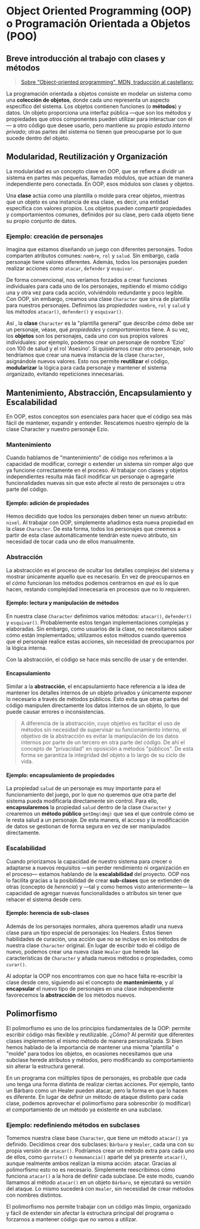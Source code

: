 # Object Oriented Programming (OOP) o Programación Orientada a Objetos (POO)

## Breve introducción al trabajo con clases y métodos

> [Sobre "Object-oriented programming", MDN, traducción al castellano:](https://developer.mozilla.org/en-US/docs/Learn_web_development/Extensions/Advanced_JavaScript_objects/Object-oriented_programming)

La programación orientada a objetos consiste en modelar un sistema como una **colección de objetos**, donde cada uno representa un aspecto específico del sistema. Los objetos contienen funciones (o **métodos**) y datos. Un objeto proporciona una interfaz pública —que son los métodos y propiedades que otros componentes pueden utilizar para interactuar con él— a otro código que desee usarlo, pero mantiene su propio _estado interno privado_; otras partes del sistema no tienen que preocuparse por lo que sucede dentro del objeto.

## Modularidad, Reutilización y Organización

La modularidad es un concepto clave en OOP, que se refiere a dividir un sistema en partes más pequeñas, llamadas módulos, que actúan de manera independiente pero conectada. En OOP, esos módulos son clases y objetos.

Una **clase** actúa como una plantilla o molde para crear objetos, mientras que un objeto es una instancia de esa clase, es decir, una entidad específica con valores propios. Los objetos pueden compartir propiedades y comportamientos comunes, definidos por su clase, pero cada objeto tiene su propio conjunto de datos.

### Ejemplo: creación de personajes

Imagina que estamos diseñando un juego con diferentes personajes. Todos comparten atributos comunes: `nombre`, `rol` y `salud`. Sin embargo, cada personaje tiene valores diferentes. Además, todos los personajes pueden realizar acciones como `atacar`, `defender` y `esquivar`.

De forma convencional, nos veríamos forzados a crear funciones individuales para cada uno de los personajes, repitiendo el mismo código una y otra vez para cada acción, volviéndolo redundante y poco legible. Con OOP, sin embargo, creamos una clase `Character` que sirva de plantilla para nuestros personajes. Definimos las _propiedades_ `nombre`, `rol` y `salud` y los _métodos_ `atacar()`, `defender()` y `esquivar()`.

Así , la **clase** `Character` es la "plantilla general" que describe _cómo_ debe ser un personaje, véase, qué _propiedades_ y _comportamientos_ tiene. A su vez, los **objetos** son los personajes, cada uno con sus propios valores individuales: por ejemplo, podemos crear un personaje de nombre 'Ezio' con 100 de salud y el rol 'Asesino'. Si quisiéramos crear otro personaje, solo tendríamos que crear una nueva instancia de la clase `Character`, asignándole nuevos valores. Esto nos permite **reutilizar** el código, **modularizar** la lógica para cada personaje y mantener el sistema organizado, evitando repeticiones innecesarias.

## Mantenimiento, Abstracción, Encapsulamiento y Escalabilidad

En OOP, estos conceptos son esenciales para hacer que el código sea más fácil de mantener, expandir y entender. Rescatemos nuestro ejemplo de la clase Character y nuestro personaje Ezio.

### Mantenimiento

Cuando hablamos de "mantenimiento" de código nos referimos a la capacidad de modificar, corregir o extender un sistema sin romper algo que ya funcione correctamente en el proceso. Al trabajar con clases y objetos independientes resulta más fácil modificar un personaje o agregarle funcionalidades nuevas sin que esto afecte al resto de personajes u otra parte del código.

#### Ejemplo: adición de propiedades

Hemos decidido que todos los personajes deben tener un nuevo atributo: `nivel`. Al trabajar con OOP, simplemente añadimos esta nueva propiedad en la clase `Character`. De esta forma, todos los personajes que creemos a partir de esta clase automáticamente tendrán este nuevo atributo, sin necesidad de tocar cada uno de ellos manualmente.

### Abstracción

La abstracción es el proceso de ocultar los detalles complejos del sistema y mostrar únicamente aquello que es necesario. En vez de preocuparnos en el _cómo_ funcionan los métodos podemos centrarnos en _qué_ es lo que hacen, restando complejidad innecesaria en procesos que no lo requieren.

#### Ejemplo: lectura y manipulación de métodos

En nuestra clase `Character` definimos varios métodos: `atacar()`, `defender()` y `esquivar()`. Probablemente estos tengan implementaciones complejas y elaboradas. Sin embargo, como usuarios de la clase, no necesitamos saber cómo están implementados; utilizamos estos métodos cuando queremos que el personaje realice estas acciones, sin necesidad de preocuparnos por la lógica interna.

Con la abstracción, el código se hace más sencillo de usar y de entender.

#### Encapsulamiento

Similar a la **abstracción**, el encapsulamiento hace referencia a la idea de mantener los detalles internos de un objeto privados y únicamente exponer lo necesario a través de métodos públicos. Esto evita que otras partes del código manipulen directamente los datos internos de un objeto, lo que puede causar errores o inconsistencias.

> A diferencia de la abstracción, cuyo objetivo es faclitar el uso de métodos sin necesidad de supervisar su funcionamiento interno, el objetivo de la abstracción es evitar la manipulación de los datos internos por parte de un tercero en otra parte del código. De ahí el concepto de "privacidad" en oposición a métodos "públicos". De esta forma se garantiza la integridad del objeto a lo largo de su ciclo de vida.

#### Ejemplo: encapsulamiento de propiedades

La propiedad `salud` de un personaje es muy importante para el funcionamiento del juego, por lo que no queremos que otra parte del sistema pueda modificarla directamente sin control. Para ello, **encapsularemos** la propiedad `salud` dentro de la clase `Character` y crearemos un **método público** `getDmg(dmg)` que sea el que controle cómo se le resta salud a un personaje. De esta manera, el acceso y la modificación de datos se gestionan de forma segura en vez de ser manipulados directamente.

### Escalabilidad

Cuando priorizamos la capacidad de nuestro sistema para crecer o adaptarse a nuevos requisitos —sin perder rendimiento ni organización en el proceso— estamos hablando de la **escalabilidad** del proyecto. OOP nos lo facilita gracias a la posibilidad de crear **sub-clases** que se extienden de otras (concepto de _herencia_) y —tal y como hemos visto anteriormente— la capacidad de agregar nuevas funcionalidades o atributos sin tener que rehacer el sistema desde cero.

#### Ejemplo: herencia de sub-clases

Además de los personajes normales, ahora queremos añadir una nueva clase para un tipo especial de personajes: los Healers. Estos tienen habilidades de curación, una acción que no se incluye en los métodos de nuestra clase `Character` original. En lugar de escribir todo el código de nuevo, podemos crear una nueva clase `Healer` que herede las características de `Character` y añada nuevos métodos o propiedades, como `curar()`.

Al adoptar la OOP nos encontramos con que no hace falta re-escribir la clase desde cero, siguiendo así el concepto de **mantenimiento**, y al **encapsular** el nuevo tipo de personajes en una clase independiente favorecemos la **abstracción** de los métodos nuevos.

## Polimorfismo

El polimorfismo es uno de los principios fundamentales de la OOP: permite escribir código más flexible y reutilizable. ¿Cómo? Al permitir que diferentes clases implementen el mismo método de manera personalizada. Si bien hemos hablado de la importancia de mantener una misma "plantilla" o "molde" para todos los objetos, en ocasiones necesitamos que una subclase herede atributos y métodos, pero modificando su comportamiento sin alterar la estructura general.

En un programa con múltiples tipos de personajes, es probable que cada uno tenga una forma distinta de realizar ciertas acciones. Por ejemplo, tanto un Bárbaro como un Healer pueden atacar, pero la forma en que lo hacen es diferente. En lugar de definir un método de ataque distinto para cada clase, podemos aprovechar el polimorfismo para sobrescribir (o modificar) el comportamiento de un método ya existente en una subclase.

### Ejemplo: redefiniendo métodos en subclases

Tomemos nuestra clase base `Character`, que tiene un método `atacar()` ya definido. Decidimos crear dos subclases: `Bárbaro` y `Healer`, cada una con su propia versión de `atacar()`. Podríamos crear un método extra para cada uno de ellos, como `garrote()` o `hemomancia()` aparte del ya presente `atacar()`, aunque realmente ambos realizan la misma acción: atacar. Gracias al polimorfismo esto no es necesario. Simplemente reescribimos cómo funciona `atacar()` a la hora de definir cada subclase. De este modo, cuando llamamos al método `atacar()` en un objeto `Bárbaro`, se ejecutará su versión del ataque. Lo mismo sucederá con `Healer`, sin necesidad de crear métodos con nombres distintos.

El polimorfismo nos permite trabajar con un código más limpio, organizado y fácil de extender sin afectar la estructura principal del programa o forzarnos a mantener código que no vamos a utilizar.
